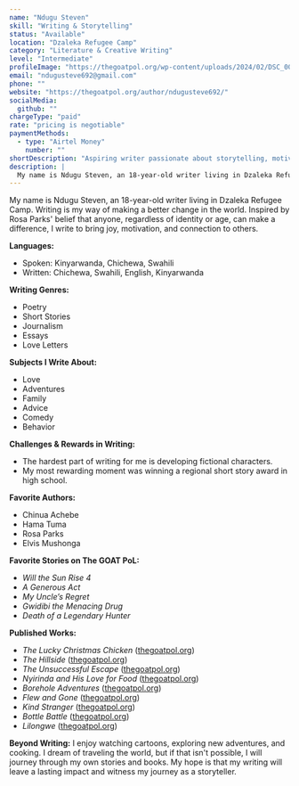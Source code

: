 ```yaml
---
name: "Ndugu Steven"
skill: "Writing & Storytelling"
status: "Available"
location: "Dzaleka Refugee Camp"
category: "Literature & Creative Writing"
level: "Intermediate"
profileImage: "https://thegoatpol.org/wp-content/uploads/2024/02/DSC_0068-scaled.jpg"
email: "ndugusteve692@gmail.com"
phone: ""
website: "https://thegoatpol.org/author/ndugusteve692/"
socialMedia:
  github: ""
chargeType: "paid"
rate: "pricing is negotiable"
paymentMethods:
  - type: "Airtel Money"
    number: ""
shortDescription: "Aspiring writer passionate about storytelling, motivation, and making a difference through words."
description: |
  My name is Ndugu Steven, an 18-year-old writer living in Dzaleka Refugee Camp. Writing is my way of making a better change in the world. Inspired by Rosa Parks' belief that anyone, regardless of identity or age, can make a difference, I write to bring joy, motivation, and connection to others.
---
```


  My name is Ndugu Steven, an 18-year-old writer living in Dzaleka Refugee Camp. Writing is my way of making a better change in the world. Inspired by Rosa Parks' belief that anyone, regardless of identity or age, can make a difference, I write to bring joy, motivation, and connection to others.

  **Languages:**
  - Spoken: Kinyarwanda, Chichewa, Swahili
  - Written: Chichewa, Swahili, English, Kinyarwanda

  **Writing Genres:**
  - Poetry
  - Short Stories
  - Journalism
  - Essays
  - Love Letters

  **Subjects I Write About:**
  - Love
  - Adventures
  - Family
  - Advice
  - Comedy
  - Behavior

  **Challenges & Rewards in Writing:**
  - The hardest part of writing for me is developing fictional characters.
  - My most rewarding moment was winning a regional short story award in high school.

  **Favorite Authors:**
  - Chinua Achebe
  - Hama Tuma
  - Rosa Parks
  - Elvis Mushonga

  **Favorite Stories on The GOAT PoL:**
  - *Will the Sun Rise 4*
  - *A Generous Act*
  - *My Uncle’s Regret*
  - *Gwidibi the Menacing Drug*
  - *Death of a Legendary Hunter*

  **Published Works:**
  - *The Lucky Christmas Chicken* ([thegoatpol.org](https://thegoatpol.org/author/ndugusteve692/))
  - *The Hillside* ([thegoatpol.org](https://thegoatpol.org/author/ndugusteve692/))
  - *The Unsuccessful Escape* ([thegoatpol.org](https://thegoatpol.org/author/ndugusteve692/))
  - *Nyirinda and His Love for Food* ([thegoatpol.org](https://thegoatpol.org/author/ndugusteve692/))
  - *Borehole Adventures* ([thegoatpol.org](https://thegoatpol.org/author/ndugusteve692/))
  - *Flew and Gone* ([thegoatpol.org](https://thegoatpol.org/author/ndugusteve692/))
  - *Kind Stranger* ([thegoatpol.org](https://thegoatpol.org/author/ndugusteve692/))
  - *Bottle Battle* ([thegoatpol.org](https://thegoatpol.org/author/ndugusteve692/))
  - *Lilongwe* ([thegoatpol.org](https://thegoatpol.org/author/ndugusteve692/))

  **Beyond Writing:**
  I enjoy watching cartoons, exploring new adventures, and cooking. I dream of traveling the world, but if that isn't possible, I will journey through my own stories and books. My hope is that my writing will leave a lasting impact and witness my journey as a storyteller.
